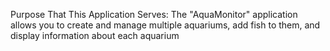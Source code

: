 Purpose That This Application Serves:
The "AquaMonitor" application allows you to create and manage multiple aquariums, add fish to them, and display information about each aquarium